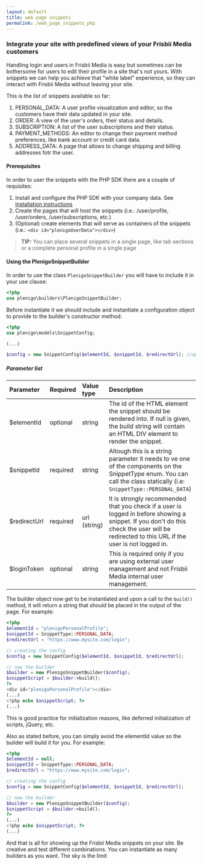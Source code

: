 ```yaml
---
layout: default
title: web page snippets 
permalink: /web_page_snippets_php
---
```


### Integrate your site with predefined views of your Frisbii Media customers

Handling login and users in Frisbii Media is easy but sometimes can be bothersome for users to edit their profile in a site that's not yours. With snippets we can help you achieve that "white label" experience, so they can interact with Frisbii Media without leaving your site.

This is the list of snippets available so far:

1. PERSONAL_DATA: A user profile visualization and editor, so the customers have their data updated in your site.
2. ORDER: A view of the user's orders, their status and details.
3. SUBSCRIPTION: A list of the user subscriptions and their status.
4. PAYMENT_METHODS: An editor to change their payment method preferences, like bank account or credit card data.
5. ADDRESS_DATA: A page that allows to change shipping and billing addresses fotr the user.

#### Prerequisites
In order to user the snippets with the PHP SDK there are a couple of requisites:

1. Install and configure the PHP SDK with your company data. See [Installation instructions](/sdks/php)
2. Create the pages that will host the snippets (i.e.: /user/profile, /user/orders, /user/subscriptions, etc.)
3. (Optional) create elements that will serve as containers of the snippets (i.e.: `<div id="plenigoUserData"></div>`)

> **TIP:** You can place several snippets in a single page, like tab sections or a complete personal profile in a single page

#### Using the PlenigoSnippetBuilder

In order to use the class `PlenigoSnippetBuilder` you will have to include it in your use clause:

```php
<?php
use plenigo\builders\PlenigoSnippetBuilder;
```

Before instantiate it we should include and instantiate a configuration object to provide to the builder's constructor method:

```php
<?php
use plenigo\models\SnippetConfig;

(...)

$config = new SnippetConfig($elementId, $snippetId, $redirectUrl); //optional also a fourth patameter $loginToken, see below
```

##### Parameter list

|Parameter|Required|Value type|Description                                                                                                                               |
|:--------|:-------|:---------|:---------------------------------------------------------------------------------------------------------------------------------------------------------------------------------------------|
| $elementId     | optional     | string         | The id of the HTML element the snippet should be rendered into. If null is given, the build string will contain an HTML DIV element to render the snippet.                                   |
| $snippetId     | required     | string         | Altough this is a string parameter it needs to ve one of the components on the SnippetType enum. You can call the class statically (i.e: `SnippetType::PERSONAL_DATA`)                       |
| $redirectUrl   | required     | url (string)   | It is strongly recommended that you check if a user is logged in before showing a snippet.  If you don't do this check the user will be redirected to this URL if the user is not logged in. |
| $loginToken    | optional     | string         | This is required only if you are using external user management and not Frisbii Media internal user management.                                                                                    |


The builder object now get to be instantiated and upon a call to the `build()` method, it will return a string that should be placed in the output of the page. For example:

```php
<?php
$elementId = "plenigoPersonalProfile";
$snippetId = SnippetType::PERSONAL_DATA;
$redirectUrl = "https://www.mysite.com/login";

// creating the config
$config = new SnippetConfig($elementId, $snippetId, $redirectUrl);

// now the builder
$builder = new PlenigoSnippetBuilder($config);
$snippetScript = $builder->build();
?>
<div id="plenigoPersonalProfile"></div>
(...)
<?php echo $snippetScript; ?>
(...)
```

This is good practice for initialization reasons, like deferred initialization of scripts, jQuery, etc.

Also as stated before, you can simply avoid the elementId value so the builder will build it for you. For example:

```php
<?php
$elementId = null;
$snippetId = SnippetType::PERSONAL_DATA;
$redirectUrl = "https://www.mysite.com/login";

// creating the config
$config = new SnippetConfig($elementId, $snippetId, $redirectUrl);

// now the builder
$builder = new PlenigoSnippetBuilder($config);
$snippetScript = $builder->build();
?>
(...)
<?php echo $snippetScript; ?>
(...)
```

And that is all for showing up the Frisbii Media snippets on your site. Be creative and test different combinations. You can instantiate as many builders as you want. The sky is the limit
